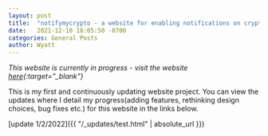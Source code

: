 ```yaml
---
layout: post
title:  "notifymycrypto - a website for enabling notifications on cryptocurrency trends"
date:   2021-12-10 18:05:50 -0700
categories: General Posts
author: Wyatt 
---
```


*This website is currently in progress - visit the website [here](https://wyattcolyn.github.io/notifymycrypto/notifymycrypto.html){:target="_blank"}*

This is my first and continuously updating website project. You can view the updates where I detail my progress(adding features, rethinking design choices, bug fixes etc.) for this website in the links below.

[update 1/2/2022]({{ "/_updates/test.html" | absolute_url }})